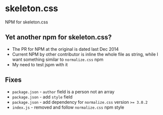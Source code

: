 # skeleton.css
NPM for skeleton.css

## Yet another npm for skeleton.css?
* The PR for NPM at the original is dated last Dec 2014
* Current NPM by other contributor is inline the whole file as string, while I want something similar to `normalize.css` npm
* My need to test jspm with it

## Fixes
* `package.json` - `author` field is a person not an array
* `package.json` - add `style` field
* `package.json` - add dependency for `normalize.css` version `>= 3.0.2`
* `index.js` - removed and follow `normalize.css` npm style
